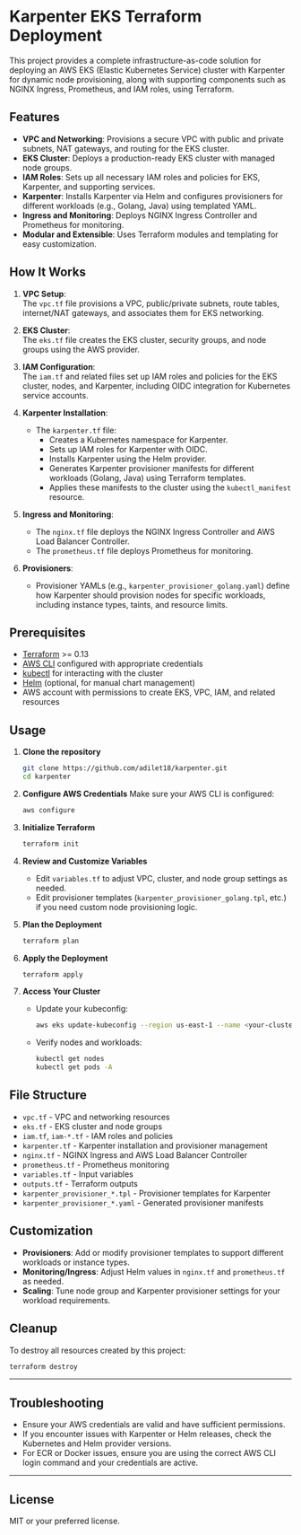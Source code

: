# Karpenter EKS Terraform Deployment

This project provides a complete infrastructure-as-code solution for deploying an AWS EKS (Elastic Kubernetes Service) cluster with Karpenter for dynamic node provisioning, along with supporting components such as NGINX Ingress, Prometheus, and IAM roles, using Terraform.

## Features

- **VPC and Networking**: Provisions a secure VPC with public and private subnets, NAT gateways, and routing for the EKS cluster.
- **EKS Cluster**: Deploys a production-ready EKS cluster with managed node groups.
- **IAM Roles**: Sets up all necessary IAM roles and policies for EKS, Karpenter, and supporting services.
- **Karpenter**: Installs Karpenter via Helm and configures provisioners for different workloads (e.g., Golang, Java) using templated YAML.
- **Ingress and Monitoring**: Deploys NGINX Ingress Controller and Prometheus for monitoring.
- **Modular and Extensible**: Uses Terraform modules and templating for easy customization.

## How It Works

1. **VPC Setup**:  
   The `vpc.tf` file provisions a VPC, public/private subnets, route tables, internet/NAT gateways, and associates them for EKS networking.

2. **EKS Cluster**:  
   The `eks.tf` file creates the EKS cluster, security groups, and node groups using the AWS provider.

3. **IAM Configuration**:  
   The `iam.tf` and related files set up IAM roles and policies for the EKS cluster, nodes, and Karpenter, including OIDC integration for Kubernetes service accounts.

4. **Karpenter Installation**:  
   - The `karpenter.tf` file:
     - Creates a Kubernetes namespace for Karpenter.
     - Sets up IAM roles for Karpenter with OIDC.
     - Installs Karpenter using the Helm provider.
     - Generates Karpenter provisioner manifests for different workloads (Golang, Java) using Terraform templates.
     - Applies these manifests to the cluster using the `kubectl_manifest` resource.

5. **Ingress and Monitoring**:  
   - The `nginx.tf` file deploys the NGINX Ingress Controller and AWS Load Balancer Controller.
   - The `prometheus.tf` file deploys Prometheus for monitoring.

6. **Provisioners**:  
   - Provisioner YAMLs (e.g., `karpenter_provisioner_golang.yaml`) define how Karpenter should provision nodes for specific workloads, including instance types, taints, and resource limits.

## Prerequisites

- [Terraform](https://www.terraform.io/downloads.html) >= 0.13
- [AWS CLI](https://aws.amazon.com/cli/) configured with appropriate credentials
- [kubectl](https://kubernetes.io/docs/tasks/tools/) for interacting with the cluster
- [Helm](https://helm.sh/) (optional, for manual chart management)
- AWS account with permissions to create EKS, VPC, IAM, and related resources

## Usage

1. **Clone the repository**
   ```sh
   git clone https://github.com/adilet18/karpenter.git
   cd karpenter
   ```

2. **Configure AWS Credentials**
   Make sure your AWS CLI is configured:
   ```sh
   aws configure
   ```

3. **Initialize Terraform**
   ```sh
   terraform init
   ```

4. **Review and Customize Variables**
   - Edit `variables.tf` to adjust VPC, cluster, and node group settings as needed.
   - Edit provisioner templates (`karpenter_provisioner_golang.tpl`, etc.) if you need custom node provisioning logic.

5. **Plan the Deployment**
   ```sh
   terraform plan
   ```

6. **Apply the Deployment**
   ```sh
   terraform apply
   ```

7. **Access Your Cluster**
   - Update your kubeconfig:
     ```sh
     aws eks update-kubeconfig --region us-east-1 --name <your-cluster-name>
     ```
   - Verify nodes and workloads:
     ```sh
     kubectl get nodes
     kubectl get pods -A
     ```

## File Structure

- `vpc.tf` - VPC and networking resources
- `eks.tf` - EKS cluster and node groups
- `iam.tf`, `iam-*.tf` - IAM roles and policies
- `karpenter.tf` - Karpenter installation and provisioner management
- `nginx.tf` - NGINX Ingress and AWS Load Balancer Controller
- `prometheus.tf` - Prometheus monitoring
- `variables.tf` - Input variables
- `outputs.tf` - Terraform outputs
- `karpenter_provisioner_*.tpl` - Provisioner templates for Karpenter
- `karpenter_provisioner_*.yaml` - Generated provisioner manifests

## Customization

- **Provisioners**: Add or modify provisioner templates to support different workloads or instance types.
- **Monitoring/Ingress**: Adjust Helm values in `nginx.tf` and `prometheus.tf` as needed.
- **Scaling**: Tune node group and Karpenter provisioner settings for your workload requirements.

## Cleanup

To destroy all resources created by this project:
```sh
terraform destroy
```

---

## Troubleshooting

- Ensure your AWS credentials are valid and have sufficient permissions.
- If you encounter issues with Karpenter or Helm releases, check the Kubernetes and Helm provider versions.
- For ECR or Docker issues, ensure you are using the correct AWS CLI login command and your credentials are active.

---

## License

MIT or your preferred license.
